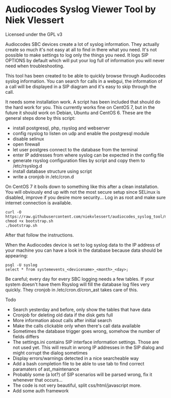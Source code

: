 # Audiocodes Syslog Viewer Tool by Niek Vlessert

Licensed under the GPL v3

Audiocodes SBC devices create a lot of syslog information. They actually create so much it's not easy at all to find in there what you need. It's not possible to make settings to log only the things you need. It logs SIP OPTIONS by default which will put your log full of information you will never need when troubleshooting.

This tool has been created to be able to quickly browse through Audiocodes syslog information. You can search for calls in a webgui, the information of a call will be displayed in a SIP diagram and it's easy to skip through the call.

It needs some installation work. A script has been included that should do the hard work for you. This currently works fine on CentOS 7, but in the future it should work on Debian, Ubuntu and CentOS 6. These are the general steps done by this script:

- install postgresql, php, rsyslog and webserver 
- config rsyslog to listen on udp and enable the postgresql module
- disable selinux
- open firewall
- let user postgres connect to the database from the terminal
- enter IP addresses from where syslog can be expected in the config file
- generate rsyslog configuration files by script and copy them to /etc/rsyslog.d
- install database structure using script
- write a cronjob in /etc/cron.d

On CentOS 7 it boils down to something like this after a clean installation. You will obviously end up with not the most secure setup since SELinux is disabled, improve if you desire more security...
Log in as root and make sure internet connection is available.

```
curl -O https://raw.githubusercontent.com/niekvlessert/audiocodes_syslog_tool/master/bootstrap.sh
chmod +x bootstrap.sh
./bootstrap.sh
```

After that follow the instructions.

When the Audiocodes device is set to log syslog data to the IP address of your machine you can have a look in the database because data should be appearing:
```
psql -U syslog
select * from systemevents_<devicename>_<month>_<day>;
```
Be careful; every day for every SBC logging needs a few tables. If your system doesn't have them Rsyslog will fill the database log files very quickly. They cronjob in /etc/cron.d/cron_ast takes care of this.

Todo

- Search yesterday and before, only show the tables that have data
- Cronjob for deleting old data if the disk gets full
- More information about calls after initial search
- Make the calls clickable only when there's call data available
- Sometimes the database trigger goes wrong, somehow the number of fields differs
- The settings.ini contains SIP interface information settings. Those are not used yet. This will result in wrong IP addresses in the SIP dialog and might corrupt the dialog sometimes
- Display errors/warnings detected in a nice searcheable way
- Add a bash completion file to be able to use tab to find correct paramaters of ast_maintenance
- Probably some (a lot?) of SIP scenarios will be parsed wrong, fix it whenever that occurs...
- The code is not very beautiful, split css/html/javascript more.
- Add some auth framework
